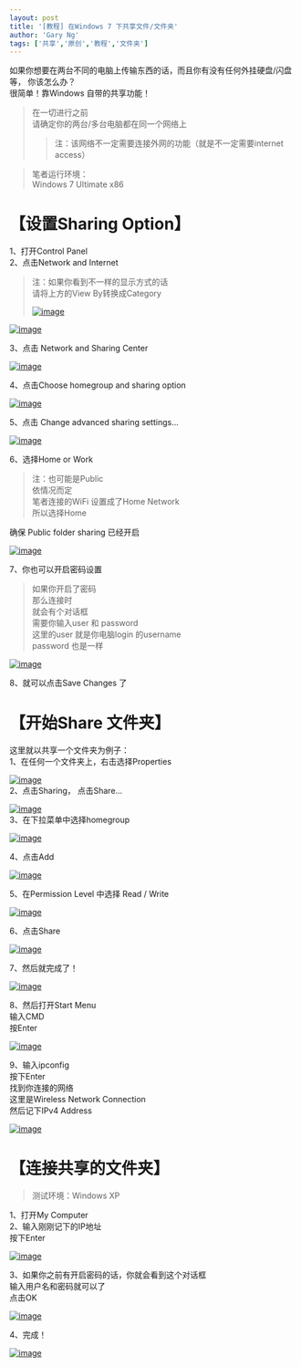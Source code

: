 ```yaml
---
layout: post
title: '[教程] 在Windows 7 下共享文件/文件夹'
author: 'Gary Ng'
tags: ['共享','原创','教程','文件夹']
---
```


如果你想要在两台不同的电脑上传输东西的话，而且你有没有任何外挂硬盘/闪盘等，
你该怎么办？  
 很简单！靠Windows 自带的共享功能！  

> 在一切进行之前  
>  请确定你的两台/多台电脑都在同一个网络上  
>
> > 注：该网络不一定需要连接外网的功能（就是不一定需要internet access）

  

> 笔者运行环境：  
>  Windows 7 Ultimate x86

# 【设置Sharing Option】

1、打开Control Panel  
 2、点击Network and Internet  

> 注：如果你看到不一样的显示方式的话  
>  请将上方的View By转换成Category  
>
> [![image](http://lh5.ggpht.com/-pNnaNSTGiaE/UyzmgENUlkI/AAAAAAAAG4A/v4Q7_GihP9g/image_thumb%25255B1%25255D.png?imgmax=800 "image")](http://lh6.ggpht.com/-OqsXtgoeRmU/UyzmdNOx6sI/AAAAAAAAG34/floO1JmrmUE/s1600-h/image%25255B5%25255D.png)

[![image](http://lh6.ggpht.com/-5JS6K2VXSXg/UyzmjMMt8LI/AAAAAAAAG4M/BSLjJ2HAYwc/image_thumb.png?imgmax=800 "image")](http://lh5.ggpht.com/-RMWIwIf4XFA/UyzmhiQmzII/AAAAAAAAG4I/rkmiRzmyASg/s1600-h/image%25255B2%25255D.png)  
  
 3、点击 Network and Sharing Center  

[![image](http://lh4.ggpht.com/-Gr-Hc1zKFFY/UyzmlduW77I/AAAAAAAAG4g/ALl-VgPnmRc/image_thumb%25255B2%25255D.png?imgmax=800 "image")](http://lh3.ggpht.com/-zl87Ed-tB6M/UyzmkRKx-xI/AAAAAAAAG4Y/ZjjKTpC95CE/s1600-h/image%25255B8%25255D.png)  
  
 4、点击Choose homegroup and sharing option  

[![image](http://lh6.ggpht.com/-CWUZ3QdmC0c/Uyzmnrz7pfI/AAAAAAAAG4w/KG5FyedHphg/image_thumb%25255B3%25255D.png?imgmax=800 "image")](http://lh5.ggpht.com/-Nxdv1tsuVbs/Uyzmmav7jmI/AAAAAAAAG4o/o4KNwht8PqI/s1600-h/image%25255B11%25255D.png)  
  
 5、点击 Change advanced sharing settings…  

[![image](http://lh5.ggpht.com/-5sriDjgDWGQ/Uyzmp5LFHJI/AAAAAAAAG5A/YcP1w-gI2xw/image_thumb%25255B4%25255D.png?imgmax=800 "image")](http://lh5.ggpht.com/-Ntvl6eTgqC0/UyzmoZUD5jI/AAAAAAAAG44/JnBTR6qinys/s1600-h/image%25255B14%25255D.png)  
  
 6、选择Home or Work  

> 注：也可能是Public  
>  依情况而定  
>  笔者连接的WiFi 设置成了Home Network  
>  所以选择Home

确保 Public folder sharing 已经开启  

[![image](http://lh3.ggpht.com/-yFPHkVz6Syk/UyzmrnKA8sI/AAAAAAAAG5Q/MFsmKhMX4Gs/image_thumb%25255B5%25255D.png?imgmax=800 "image")](http://lh6.ggpht.com/-JwF2Qr6_rKY/Uyzmqk3XG_I/AAAAAAAAG5I/ASPTXKf96rQ/s1600-h/image%25255B17%25255D.png)  
  
 7、你也可以开启密码设置  

> 如果你开启了密码  
>  那么连接时  
>  就会有个对话框  
>  需要你输入user 和 password  
>  这里的user 就是你电脑login 的username  
>  password 也是一样

[![image](http://lh5.ggpht.com/-ntIptdHMYrM/UyzoZYEbUzI/AAAAAAAAG5s/NwSnB54o0pM/image_thumb%25255B6%25255D.png?imgmax=800 "image")](http://lh5.ggpht.com/-pL4T33SZqgI/UyzoUcpfbDI/AAAAAAAAG5k/S5LJtXW9JpU/s1600-h/image%25255B20%25255D.png)  
  
 8、就可以点击Save Changes 了  
  

# 【开始Share 文件夹】

这里就以共享一个文件夹为例子：  
 1、在任何一个文件夹上，右击选择Properties  

[![image](http://lh3.ggpht.com/-l6spZGuDV0s/Uyzomteo7II/AAAAAAAAG58/xoWCs1cv9EE/image_thumb%25255B7%25255D.png?imgmax=800 "image")](http://lh3.ggpht.com/-Elr0wjN6ac8/Uyzoi03r3QI/AAAAAAAAG50/Yl23GJwDnFs/s1600-h/image%25255B23%25255D.png)  
 2、点击Sharing， 点击Share…  

[![image](http://lh6.ggpht.com/-q4fbi7o6wX8/Uyzo2_uG3VI/AAAAAAAAG6M/wWqKK3pbxWI/image_thumb%25255B9%25255D.png?imgmax=800 "image")](http://lh6.ggpht.com/-kIbnjr40XDA/UyzorkDjKPI/AAAAAAAAG6E/LvFYwiaxPJA/s1600-h/image%25255B29%25255D.png)  
 3、在下拉菜单中选择homegroup  

[![image](http://lh6.ggpht.com/-XoXfMnWAY7E/UyzpL4k-spI/AAAAAAAAG6c/zREsUnla8iE/image_thumb%25255B10%25255D.png?imgmax=800 "image")](http://lh3.ggpht.com/-pQgR2KNwdaA/UyzpG9RDSVI/AAAAAAAAG6U/vhEBmQWEsec/s1600-h/image%25255B32%25255D.png)  
  
 4、点击Add  

[![image](http://lh5.ggpht.com/-J2-9tZp0gBk/Uyzpe9BJ2gI/AAAAAAAAG6s/TWIYoC7Wzto/image_thumb%25255B11%25255D.png?imgmax=800 "image")](http://lh3.ggpht.com/-vu0vA9g58AI/UyzpVESyLjI/AAAAAAAAG6k/Q9HIZR5L1vs/s1600-h/image%25255B35%25255D.png)  
  
 5、在Permission Level 中选择 Read / Write  

[![image](http://lh6.ggpht.com/-CULOYdr_tr0/Uyzpv0zyjcI/AAAAAAAAG68/V35PnC2ceG8/image_thumb%25255B12%25255D.png?imgmax=800 "image")](http://lh4.ggpht.com/-nWDZ466k5KI/Uyzpl4k4HQI/AAAAAAAAG60/xzIF7m_HcJc/s1600-h/image%25255B38%25255D.png)  
  
 6、点击Share  

[![image](http://lh6.ggpht.com/-kVJjYrc2qdM/UyzwHzIerPI/AAAAAAAAG7c/abJl5Xa1uwA/image_thumb%25255B13%25255D.png?imgmax=800 "image")](http://lh5.ggpht.com/-XECjIzHYUzE/UyzwDi5aYCI/AAAAAAAAG7U/QTj3gDSo31A/s1600-h/image%25255B41%25255D.png)  
  
 7、然后就完成了！  

[![image](http://lh4.ggpht.com/-ePQxma1pUOA/UyzwORpifzI/AAAAAAAAG7s/8kTsTcIRI1E/image_thumb%25255B14%25255D.png?imgmax=800 "image")](http://lh6.ggpht.com/-Dn90RWUfJKs/UyzwKpmXitI/AAAAAAAAG7k/_BKHY09niWE/s1600-h/image%25255B44%25255D.png)  
  
 8、然后打开Start Menu  
 输入CMD  
 按Enter  

[![image](http://lh4.ggpht.com/-z6b5IM9imzQ/UyzwVHv34fI/AAAAAAAAG78/0C3mfma2x9E/image_thumb%25255B16%25255D.png?imgmax=800 "image")](http://lh4.ggpht.com/-JFbyTl4TrZY/UyzwRPtHLNI/AAAAAAAAG70/c1M0G-aVH8M/s1600-h/image%25255B50%25255D.png)  
  
 9、输入ipconfig  
 按下Enter  
 找到你连接的网络  
 这里是Wireless Network Connection  
 然后记下IPv4 Address  

[![image](http://lh6.ggpht.com/-tzS9IXuCtxc/UyzwiX4It_I/AAAAAAAAG8M/QcHTBpVqRvI/image_thumb%25255B19%25255D.png?imgmax=800 "image")](http://lh6.ggpht.com/-Nh9npuEB9Gw/UyzwbpfPicI/AAAAAAAAG8E/ZZ8rScZ_yTQ/s1600-h/image%25255B59%25255D.png)  
  

# 【连接共享的文件夹】

> 测试环境：Windows XP

1、打开My Computer  
 2、输入刚刚记下的IP地址  
 按下Enter  

[![image](http://lh6.ggpht.com/-dxxuvSD6nmo/Uyzwq3l2rnI/AAAAAAAAG8c/ACKEq8PE07A/image_thumb%25255B20%25255D.png?imgmax=800 "image")](http://lh5.ggpht.com/-9DXbFgQ3IDs/Uyzwnk3iCoI/AAAAAAAAG8U/lojNeXmHDAU/s1600-h/image%25255B62%25255D.png)  
  
 3、如果你之前有开启密码的话，你就会看到这个对话框  
 输入用户名和密码就可以了  
 点击OK  

[![image](http://lh5.ggpht.com/-LBI1elzsoLE/Uyzw0fmHsJI/AAAAAAAAG8s/GOPz2F31Kjo/image_thumb%25255B21%25255D.png?imgmax=800 "image")](http://lh3.ggpht.com/-bcknJ0bgYEI/Uyzwvl7kqyI/AAAAAAAAG8k/66S8JDLnVeI/s1600-h/image%25255B65%25255D.png)  
  
 4、完成！  

[![image](http://lh3.ggpht.com/-m3NVPWau01o/UyzxjNgWJ5I/AAAAAAAAG88/lGxooir_Fj8/image_thumb%25255B22%25255D.png?imgmax=800 "image")](http://lh4.ggpht.com/-zrudGktiM1U/Uyzw-WSSqBI/AAAAAAAAG80/NCG4-3YXnuo/s1600-h/image%25255B68%25255D.png)

